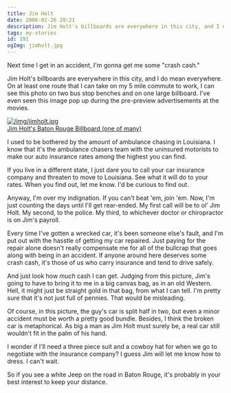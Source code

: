 ```yaml
---
title: Jim Holt
date: 2006-02-26 20:21
description: Jim Holt's billboards are everywhere in this city, and I do mean everywhere.  On at least one route that I can take on my 5 mile commute to work, I can see this photo on two bus stop benches and on one large billboard.  I've even seen this image pop up during the pre-preview advertisements at the movies.
tags: my-stories
id: 191
ogImg: jimholt.jpg
---
```

Next time I get in an accident, I'm gonna get me some "crash cash."

Jim Holt's billboards are everywhere in this city, and I do mean everywhere.  On at least one route that I can take on my 5 mile commute to work, I can see this photo on two bus stop benches and on one large billboard.  I've even seen this image pop up during the pre-preview advertisements at the movies.

<a class="lightview alignright" href="/img/jimholt.jpg" data-lightview-caption="Jim Holt's Baton Rouge Billboard (one of many)" data-lightview-group="group1" style="width:350px;"><img src="/img/jimholt.jpg" alt="/img/jimholt.jpg"><br><span class="caption">Jim Holt's Baton Rouge Billboard (one of many)</span></a>

I used to be bothered by the amount of ambulance chasing in Louisiana.  I know that it's the ambulance chasers team with the uninsured motorists to make our auto insurance rates among the highest you can find.

If you live in a different state, I just dare you to call your car insurance company and threaten to move to Louisiana.  See what it will do to your rates.  When you find out, let me know.  I'd be curious to find out.

Anyway, I'm over my indignation.  If you can't beat 'em, join 'em.  Now, I'm just counting the days until I'll get rear-ended.  My first call will be to ol' Jim Holt.  My second, to the police.  My third, to whichever doctor or chiropractor is on Jim's payroll.  

Every time I've gotten a wrecked car, it's been someone else's fault, and I'm put out with the hasstle of getting my car repaired.  Just paying for the repair alone doesn't really compensate me for all of the bullcrap that goes along with being in an accident.  If anyone around here deserves some crash cash, it's those of us who carry insurance and tend to drive safely.

And just look how <i>much</i> cash I can get.  Judging from this picture, Jim's going to have to bring it to me in a big canvas bag, as in an old Western.  Hell, it might just be straight gold in that bag, from what I can tell.  I'm pretty sure that it's not just full of pennies.  That would be misleading.

Of course, in this picture, the guy's car is split half in two, but even a minor accident must be worth a pretty good bundle.  Besides, I think the broken car is metaphorical.  As big a man as Jim Holt must surely be, a real car still wouldn't fit in the palm of his hand.

I wonder if I'll need a three piece suit and a cowboy hat for when we go to negotiate with the insurance company?  I guess Jim will let me know how to dress.  I can't wait.  

So if you see a white Jeep on the road in Baton Rouge, it's probably in your best interest to keep your distance.